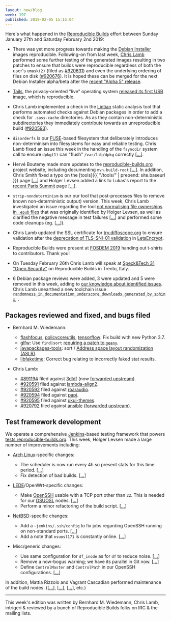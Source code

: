 ```yaml
---
layout: new/blog
week: 197
published: 2019-02-05 15:15:04
---
```


Here's what happened in the [Reproducible Builds](https://reproducible-builds.org) effort between Sunday January 27th and Saturday February 2nd 2019:

* There was yet more progress towards making the [Debian Installer](https://www.debian.org/devel/debian-installer/) images reproducible. Following-on from last week, [Chris Lamb](https://chris-lamb.co.uk/) performed some further testing of the generated images resulting in two patches to ensure that builds were reproducible regardless of both the user's `umask(2)` (filed as [#920631](https://bugs.debian.org/920631)) and even the underlying ordering of files on disk ([#920676](https://bugs.debian.org/920676)). It is hoped these can be merged for the next Debian Installer alpha/beta after the [recent "Alpha 5" release](https://lists.debian.org/debian-devel-announce/2019/02/msg00000.html).

* [Tails](https://tails.boum.org/), the privacy-oriented "live" operating system [released its first USB image](https://tails.boum.org/news/version_3.12/index.en.html), which is reproducible.

* Chris Lamb implemented a check in the [Lintian](https://lintian.debian.org/) static analysis tool that performs automated checks against Debian packages in order to add a check for `.sass-cache` directories. As as they contain non-deterministic subdirectories they immediately contribute towards an unreproducible build ([#920593](https://bugs.debian.org/920593)).
* `disorderfs` is our [FUSE](https://github.com/libfuse/libfuse)-based filesystem that deliberately introduces non-determinism into filesystems for easy and reliable testing. Chris Lamb fixed an issue this week in the handling of the `fsyncdir` system call to ensure `dpkg(1)` can "flush" `/var/lib/dpkg` correctly [[...](https://salsa.debian.org/reproducible-builds/disorderfs/commit/bd35aeb)].

* Hervé Boutemy made more updates to the [reproducible-builds.org](https://reproducible-builds.org) project website, including documenting `mvn.build-root` [[...](https://salsa.debian.org/reproducible-builds/reproducible-website/commit/f773b20)]. In addition, Chris Smith fixed a typo on the [tools]({{ "/tools/" | prepend: site.baseurl }}) page [[...](https://salsa.debian.org/reproducible-builds/reproducible-website/commit/5a279ff)] and Holger Levsen added a link to Lukas's report to the [recent Paris Summit](https://reproducible-builds.org/events/paris2018/) page [[...](https://salsa.debian.org/reproducible-builds/reproducible-website/commit/ad57305)].

* `strip-nondeterminism` is our our tool that post-processes files to remove known non-deterministic output) version. This week, Chris Lamb investigated an issue regarding the tool [not normalising file ownerships in `.epub` files](https://bugs.debian.org/920732) that was originally identified by Holger Levsen, as well as clarified the negative message in test failures [[...](https://salsa.debian.org/reproducible-builds/strip-nondeterminism/commit/3f4ba2f)] and performed some code cleanups (eg. [[...](https://salsa.debian.org/reproducible-builds/strip-nondeterminism/commit/a553d34)]).

* Chris Lamb updated the SSL certificate for [try.diffoscope.org](https://try.diffoscope.org) to ensure validation after the [deprecation of TLS-SNI-01 validation](https://community.letsencrypt.org/t/upcoming-tls-sni-deprecation-in-certbot/76383) in [LetsEncrypt](https://letsencrypt.org/).

* Reproducible Builds were present at [FOSDEM 2019](https://fosdem.org/2019/schedule/) handing out t-shirts to contributors. Thank you!

* On Tuesday February 26th Chris Lamb will speak at [Speck&Tech 31 "Open Security"](https://www.eventbrite.com/e/specktech-31-open-security-tickets-53503912643) on Reproducible Builds in Trento, Italy.

* 6 Debian package reviews were added, 3 were updated and 5 were removed in this week, adding to [our knowledge about identified issues](https://tests.reproducible-builds.org/debian/index_issues.html). Chris Lamb unearthed a new toolchain issue [`randomness_in_documentation_underscore_downloads_generated_by_sphinx`](https://salsa.debian.org/reproducible-builds/reproducible-notes/commit/73748b20), .


## Packages reviewed and fixed, and bugs filed

* Bernhard M. Wiedemann:
    * [flashfocus](https://build.opensuse.org/request/show/670190), [policycoreutils](https://build.opensuse.org/request/show/670302), [tensorflow](https://build.opensuse.org/request/show/670481): Fix build with new Python 3.7.
    * [glfw](https://build.opensuse.org/request/show/670533): Use `find|sort` [requiring a patch to `geany`](https://github.com/geany/geany/pull/1991).
    * [javapackages-tools](https://github.com/fedora-java/javapackages/pull/66): sort / [Address space layout randomization (ASLR)](https://en.wikipedia.org/wiki/Address_space_layout_randomization).
    * [libfaketime](https://github.com/wolfcw/libfaketime/issues/183): Correct bug relating to incorrectly faked stat results.

* Chris Lamb:
    * [#891194](https://bugs.debian.org/891194) filed against [3dldf](https://tracker.debian.org/3dldf) (now [forwarded upstream](https://savannah.gnu.org/bugs/?55605)).
    * [#920591](https://bugs.debian.org/920591) filed against [lambda-align2](https://tracker.debian.org/pkg/lambda-align2).
    * [#920592](https://bugs.debian.org/920592) filed against [roaraudio](https://tracker.debian.org/pkg/roaraudio).
    * [#920594](https://bugs.debian.org/920594) filed against [papi](https://tracker.debian.org/pkg/papi).
    * [#920595](https://bugs.debian.org/920595) filed against [ukui-themes](https://tracker.debian.org/pkg/ukui-themes).
    * [#920792](https://bugs.debian.org/920792) filed against [ansible](https://tracker.debian.org/pkg/ansible) ([forwarded upstream](https://github.com/ansible/ansible/pull/51419)).

## Test framework development

We operate a comprehensive [Jenkins](https://jenkins.io/)-based testing framework that powers [tests.reproducible-builds.org](https://tests.reproducible-builds.org). This week, Holger Levsen made a large number of improvements including:

* [Arch Linux](https://www.archlinux.org/)-specific changes:
    * The scheduler is now run every 4h so present stats for this time period. [[...](https://salsa.debian.org/qa/jenkins.debian.net/commit/50ae9c1e)]
    * Fix detection of bad builds. [[...](https://salsa.debian.org/qa/jenkins.debian.net/commit/34e71830)]

* [LEDE](https://en.wikipedia.org/wiki/LEDE)/OpenWrt-specific changes:
    * Make [OpenSSH](https://www.openssh.com/) usable with a TCP port other than `22`. This is needed for our [OSUOSL](https://osuosl.org/) nodes. [[...](https://salsa.debian.org/qa/jenkins.debian.net/commit/2c70a07f)]
    * Perform a minor refactoring of the build script. [[...](https://salsa.debian.org/qa/jenkins.debian.net/commit/1344438f)]

* [NetBSD](https://www.netbsd.org/)-specific changes:
    * Add a `~jenkins/.ssh/config` to fix jobs regarding OpenSSH running on non-standard ports. [[...](https://salsa.debian.org/qa/jenkins.debian.net/commit/1399fd01)]
    * Add a note that `osuosl171` is constantly online. [[...](https://salsa.debian.org/qa/jenkins.debian.net/commit/288ea56c)]

* Misc/generic changes:
    * Use same configuration for `df_inode` as for `df` to reduce noise. [[...](https://salsa.debian.org/qa/jenkins.debian.net/commit/47bb2f76)]
    * Remove a now-bogus warning; we have its parallel in Git now. [[...](https://salsa.debian.org/qa/jenkins.debian.net/commit/5042bb23)]
    * Define `ControlMaster` and `ControlPath` in our OpenSSH configurations. [[...](https://salsa.debian.org/qa/jenkins.debian.net/commit/787df673)]

In addition, Mattia Rizzolo and Vagrant Cascadian performed maintenance of the build nodes. ([[...](https://salsa.debian.org/qa/jenkins.debian.net/commit/5326d930)], [[...](https://salsa.debian.org/qa/jenkins.debian.net/commit/4e807cdb)], [[...](https://salsa.debian.org/qa/jenkins.debian.net/commit/e55e6fbf)], etc.)

---

This week's edition was written by Bernhard M. Wiedemann, Chris Lamb, intrigeri & reviewed by a bunch of Reproducible Builds folks on IRC & the mailing lists.
